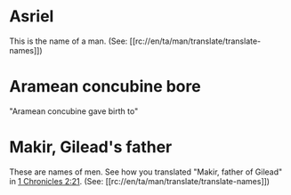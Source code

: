 # Asriel

This is the name of a man. (See: [[rc://en/ta/man/translate/translate-names]])

# Aramean concubine bore

"Aramean concubine gave birth to"

# Makir, Gilead's father

These are names of men. See how you translated "Makir, father of Gilead" in [1 Chronicles 2:21](../02/21.md). (See: [[rc://en/ta/man/translate/translate-names]])

